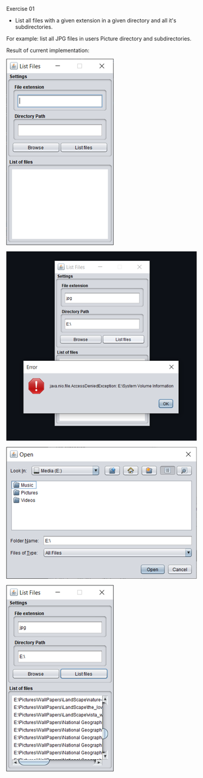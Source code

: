 Exercise 01

- List all files with a given extension in a given directory and all it's subdirectories.

For example: list all JPG files in users Picture directory and subdirectories.
  
Result of current implementation:

![List Files screenshot](list_files_1.png)

![List Files screenshot](list_files_3.png)

![List Files screenshot](list_files_browse.png)

![List Files screenshot](list_files_2.png)
